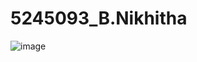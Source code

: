 # 5245093\_B.Nikhitha



<img src="https://github.com/nikhithabheemreddy/5245093\_B.Nikhitha/commit/d9f4e9d4a54d93f6704224c9e1b0cd1f198be926#diff-28642ebd10f163f83d0724f4d9710dae00efea56c2a2ac965c4ae4fb8dbf0754" alt="image">





